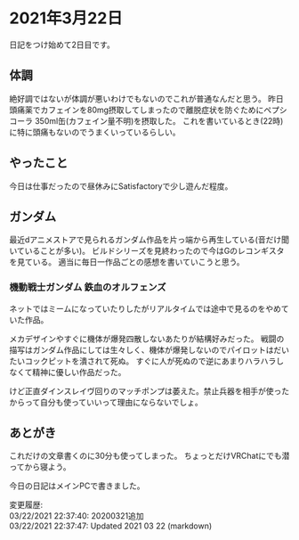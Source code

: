 # 2021年3月22日

日記をつけ始めて2日目です。

## 体調

絶好調ではないが体調が悪いわけでもないのでこれが普通なんだと思う。
昨日頭痛薬でカフェインを80mg摂取してしまったので離脱症状を防ぐためにペプシコーラ 350ml缶(カフェイン量不明)を摂取した。
これを書いているとき(22時)に特に頭痛もないのでうまくいっているらしい。

## やったこと

今日は仕事だったので昼休みにSatisfactoryで少し遊んだ程度。

## ガンダム

最近dアニメストアで見られるガンダム作品を片っ端から再生している(音だけ聞いていることが多い)。
ビルドシリーズを見終わったので今はGのレコンギスタを見ている。
適当に毎日一作品ごとの感想を書いていこうと思う。

### 機動戦士ガンダム 鉄血のオルフェンズ

ネットではミームになっていたりしたがリアルタイムでは途中で見るのをやめていた作品。

メカデザインやすぐに機体が爆発四散しないあたりが結構好みだった。
戦闘の描写はガンダム作品にしては生々しく、機体が爆発しないのでパイロットはだいたいコックピットを潰されて死ぬ。
すぐに人が死ぬので逆にあまりハラハラしなくて精神に優しい作品だった。

けど正直ダインスレイヴ回りのマッチポンプは萎えた。禁止兵器を相手が使ったからって自分も使っていいって理由にならないでしょ。

## あとがき

これだけの文章書くのに30分も使ってしまった。
ちょっとだけVRChatにでも潜ってから寝よう。

今日の日記はメインPCで書きました。

変更履歴:  
03/22/2021 22:37:40: 20200321追加  
03/22/2021 22:37:47: Updated 2021 03 22 (markdown)  
